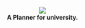 <p align="center">
  <img  src="https://dennisjonda.de/unip.png"><br>
  <strong>A Planner for university.</strong>
</p>
